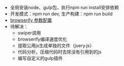 * 全局安装node、gulp包，执行npm run install安排依赖
* 开发模式：npm run dev, 生产构建：npm run build
* [browserify 参数配置](https://juejin.cn/post/6844903905973764104#heading-35)
* 待解决：
  - swiper调用
  - browserify编译速度优化
  - 提取公用js生成单独的文件（juery.js）
  - 代码分析，压缩代码时去除没有引用到的js
  - 编写自定义的gulp插件

